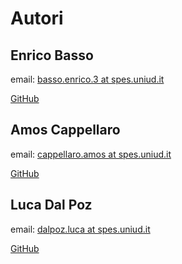 # Autori
## Enrico Basso  
email: [basso.enrico.3 at spes.uniud.it](mailto:basso.enrico.3@spes.uniud.it)

[GitHub](https://github.com/enricobasso)

## Amos Cappellaro
email:  [cappellaro.amos at spes.uniud.it](mailto:cappellaro.amos@spes.uniud.it)

[GitHub](https://github.com/amosth)

## Luca Dal Poz
email:  [dalpoz.luca at spes.uniud.it](mailto:dalpoz.luca@spes.uniud.it)

[GitHub](https://github.com/lucadalpoz)
